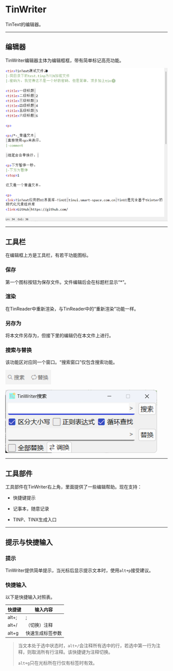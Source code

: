 # TinWriter

TinText的编辑器。

---

## 编辑器

TinWriter编辑器主体为编辑框框，带有简单标记高亮功能。

![](../imgs/writer/editor.png)

---

## 工具栏

在编辑框上方是工具栏，有若干功能图标。

### 保存

第一个图标按钮为保存文件。文件编辑后会在标题栏显示“\*”。

### 渲染

在TinReader中重新渲染，与TinReader中的“重新渲染”功能一样。

### 另存为

将本文件另存为，但接下里的编辑仍在本文件上进行。

### 搜索与替换

该功能区对应同一个窗口。“搜索窗口”仅包含搜索功能。

![](../imgs/writer/icon-search-replace.png)

![](../imgs/writer/window-search-replace.png)

---

## 工具部件

工具部件在TinWriter右上角，里面提供了一些编辑帮助。现在支持：

- 快捷键提示

- 记事本，随意记录

- TINP、TINX生成入口

---

## 提示与快捷输入

### 提示

TinWriter提供简单提示，当光标后显示提示文本时，使用`alt+p`接受建议。

### 快捷输入

以下是快捷输入对照表。

| 快捷键   | 输入内容     |
| ----- | -------- |
| alt+; | ;        |
| alt+/ | （切换）注释   |
| alt+g | 快速生成标签参数 |

> 当文本处于选中状态时，`alt+/`会注释所有选中的行，若选中第一行为注释，则取消所有行注释。该快捷键为注释切换。
> 
> `alt+g`只在光标所在行仅有标签时有效。
